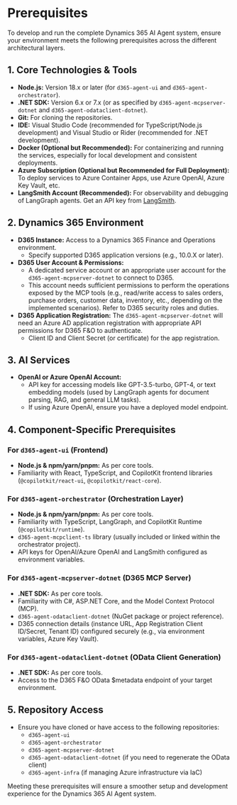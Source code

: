 # Prerequisites

To develop and run the complete Dynamics 365 AI Agent system, ensure your environment meets the following prerequisites across the different architectural layers.

## 1. Core Technologies & Tools

*   **Node.js:** Version 18.x or later (for `d365-agent-ui` and `d365-agent-orchestrator`).
*   **.NET SDK:** Version 6.x or 7.x (or as specified by `d365-agent-mcpserver-dotnet` and `d365-agent-odataclient-dotnet`).
*   **Git:** For cloning the repositories.
*   **IDE:** Visual Studio Code (recommended for TypeScript/Node.js development) and Visual Studio or Rider (recommended for .NET development).
*   **Docker (Optional but Recommended):** For containerizing and running the services, especially for local development and consistent deployments.
*   **Azure Subscription (Optional but Recommended for Full Deployment):** To deploy services to Azure Container Apps, use Azure OpenAI, Azure Key Vault, etc.
*   **LangSmith Account (Recommended):** For observability and debugging of LangGraph agents. Get an API key from [LangSmith](https://smith.langchain.com/).

## 2. Dynamics 365 Environment

*   **D365 Instance:** Access to a Dynamics 365 Finance and Operations environment.
    *   Specify supported D365 application versions (e.g., 10.0.X or later).
*   **D365 User Account & Permissions:**
    *   A dedicated service account or an appropriate user account for the `d365-agent-mcpserver-dotnet` to connect to D365.
    *   This account needs sufficient permissions to perform the operations exposed by the MCP tools (e.g., read/write access to sales orders, purchase orders, customer data, inventory, etc., depending on the implemented scenarios). Refer to D365 security roles and duties.
*   **D365 Application Registration:** The `d365-agent-mcpserver-dotnet` will need an Azure AD application registration with appropriate API permissions for D365 F&O to authenticate.
    *   Client ID and Client Secret (or certificate) for the app registration.

## 3. AI Services

*   **OpenAI or Azure OpenAI Account:**
    *   API key for accessing models like GPT-3.5-turbo, GPT-4, or text embedding models (used by LangGraph agents for document parsing, RAG, and general LLM tasks).
    *   If using Azure OpenAI, ensure you have a deployed model endpoint.

## 4. Component-Specific Prerequisites

### For `d365-agent-ui` (Frontend)
*   **Node.js & npm/yarn/pnpm:** As per core tools.
*   Familiarity with React, TypeScript, and CopilotKit frontend libraries (`@copilotkit/react-ui`, `@copilotkit/react-core`).

### For `d365-agent-orchestrator` (Orchestration Layer)
*   **Node.js & npm/yarn/pnpm:** As per core tools.
*   Familiarity with TypeScript, LangGraph, and CopilotKit Runtime (`@copilotkit/runtime`).
*   `d365-agent-mcpclient-ts` library (usually included or linked within the orchestrator project).
*   API keys for OpenAI/Azure OpenAI and LangSmith configured as environment variables.

### For `d365-agent-mcpserver-dotnet` (D365 MCP Server)
*   **.NET SDK:** As per core tools.
*   Familiarity with C#, ASP.NET Core, and the Model Context Protocol (MCP).
*   `d365-agent-odataclient-dotnet` (NuGet package or project reference).
*   D365 connection details (instance URL, App Registration Client ID/Secret, Tenant ID) configured securely (e.g., via environment variables, Azure Key Vault).

### For `d365-agent-odataclient-dotnet` (OData Client Generation)
*   **.NET SDK:** As per core tools.
*   Access to the D365 F&O OData $metadata endpoint of your target environment.

## 5. Repository Access
*   Ensure you have cloned or have access to the following repositories:
    *   `d365-agent-ui`
    *   `d365-agent-orchestrator`
    *   `d365-agent-mcpserver-dotnet`
    *   `d365-agent-odataclient-dotnet` (if you need to regenerate the OData client)
    *   `d365-agent-infra` (if managing Azure infrastructure via IaC)

Meeting these prerequisites will ensure a smoother setup and development experience for the Dynamics 365 AI Agent system.
